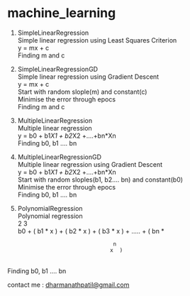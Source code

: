 # machine_learning

1. SimpleLinearRegression  <br/>
	Simple linear regression using  Least Squares Criterion <br/>
	y = mx + c <br/>
	Finding m and c <br/>

2.  SimpleLinearRegressionGD  <br/>
	Simple linear regression using  Gradient Descent <br/>
	y = mx + c <br/>
	Start with random slople(m) and constant(c) <br/>
	Minimise the error through epocs <br/>
	Finding m and c <br/>

3.   MultipleLinearRegression  <br/>
	Multiple linear regression <br/>
	y = b0 + b1*X1 + b2*X2 +....+bn*Xn <br/>
	Finding b0, b1 .... bn <br/>

4.  MultipleLinearRegressionGD  <br/>
	Multiple linear regression using  Gradient Descent <br/>
	y = b0 + b1*X1 + b2*X2 +....+bn*Xn <br/>
	Start with random sloples(b1, b2.... bn) and constant(b0) <br/>
	Minimise the error through epocs <br/>
	Finding b0, b1 .... bn <br/>

5.  PolynomialRegression  <br/>
	Polynomial regression <br/>
	                                   2                 3                        
b0  +  ( b1  *  x )  +  ( b2  *   x  ) +  ( b3  *   x  )  +  .....  +  ( bn  *
                                                                              
                                      n                                       
                                     x  )                                     

 <br/>
	Finding b0, b1 .... bn <br/>


contact me : dharmanathpatil@gmail.com

